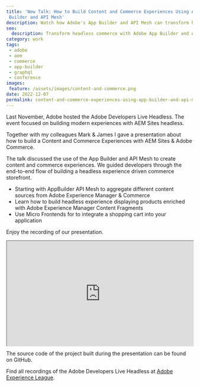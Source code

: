 ```yaml
---
title: 'New Talk: How to Build Content and Commerce Experiences Using App
 Builder and API Mesh'
description: Watch how Adobe's App Builder and API Mesh can transform headless commerce development by seamlessly blending content management with e-commerce functionality. Discover the end-to-end process of building modern storefronts that combine AEM content with Commerce data in this recorded presentation.
seo:
  description: Transform headless commerce with Adobe App Builder and API Mesh. Watch how to blend content management with eCommerce functionality seamlessly.
category: work
tags:
 - adobe
 - aem
 - commerce
 - app-builder
 - graphql
 - conference
images:
 feature: /assets/images/content-and-commerce.png
date: 2022-12-07
permalink: content-and-commerce-experiences-using-app-builder-and-api-mesh/
---
```


Last November, Adobe hosted the Adobe Developers Live Headless. The event focused on building modern experiences with AEM Sites headless.

Together with my colleagues Mark & James I gave a presentation about how to build a Content and Commerce Experiences with AEM Sites & Adobe Commerce.

The talk discussed the use of the App Builder and API Mesh to create content and commerce experiences. We guided developers through the end-to-end flow of building a headless experience driven commerce storefront.

- Starting with AppBuilder API Mesh to aggregate different content sources from Adobe Experience Manager & Commerce
- Learn how to build headless experience displaying products enriched with Adobe Experience Manager Content Fragments
- Use Micro Frontends for to integrate a shopping cart into your application

Enjoy the recording of our presentation.

<div id="25cTzVV2jfQ" class="eleventy-plugin-youtube-embed" style="position:relative; width:100%; padding-top: 56.25%"><iframe allowfullscreen="" embedded-video="" src="https://video.tv.adobe.com/v/3411440/?quality=12&amp;learn=on" style="position: absolute; top: 0; left: 0; width: 100%; height: 100%;"><source src="https://video.tv.adobe.com/v/3411440/?quality=12&learn=on" type="" /><p>Your browser does not support the iframe element.</p></iframe></div>

The source code of the project built during the presentation can be found on GitHub.

<github-badge repo="https://github.com/herzog31/aem-nextjs-template" label="AEM NextJS Template App"></github-badge>

F﻿ind all recordings of the Adobe Developers Live Headless at [Adobe Experience League](https://experienceleague.adobe.com/docs/adobe-developers-live-events/events/2022/nov2022/api-mesh.html?lang=en).
